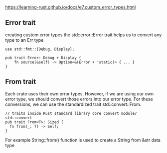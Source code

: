https://learning-rust.github.io/docs/e7.custom_error_types.html


## Error trait
creating custom error types the std::error::Error trait helps us to convert any type to an Err type
```
use std::fmt::{Debug, Display};

pub trait Error: Debug + Display {
    fn source(&self) -> Option<&(Error + 'static)> { ... }
}
```

## From trait
Each crate uses their own error types. However, if we are using our own error type, we should convert those errors into our error type. For these conversions, we can use the standardized trait std::convert::From.
```
// traits inside Rust standard library core convert module/ std::convert
pub trait From<T>: Sized {
  fn from(_: T) -> Self;
}
```
For example String::from() function is used to create a String from &str data type

